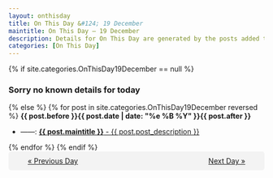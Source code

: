 ```yaml
---
layout: onthisday
title: On This Day &#124; 19 December
maintitle: On This Day — 19 December
description: Details for On This Day are generated by the posts added to the website so the content is subject to changes/updates over time.
categories: [On This Day]
---
```


{% if site.categories.OnThisDay19December == null %}
<h3>Sorry no known details for today</h3>
{% else %}
{% for post in site.categories.OnThisDay19December reversed %}
<strong>{{ post.before }}{{ post.date | date: "%e %B %Y" }}{{ post.after }}</strong>
<ul>
<li> ——: <a class="{{ post.class }}" href="{{ post.url }}"><strong>{{ post.maintitle }}</strong> - {{ post.post_description }}</a></li>
</ul>
{% endfor %}
{% endif %}

<div style="background-color: #f3f3f3; padding: 10px; border-radius: 5px; text-align: center; display: flex; justify-content: space-evenly;">
<a href="/onthisday/12/12-18">« Previous Day</a>
<span style="visibility:hidden;">[ Visit Leap Year February 29 ]</span>
<a href="/onthisday/12/12-20">Next Day »</a>
</div>
